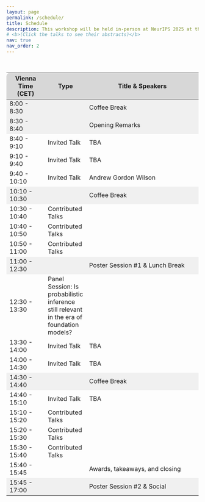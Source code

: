 ```yaml
---
layout: page
permalink: /schedule/
title: Schedule
description: This workshop will be held in-person at NeurIPS 2025 at the  San Diego Convention Center, USA, on Saturday Dec 6th. The session will cover a tutorial, invited talks, contributed talks, posters, and a panel discussion. The schedule in local time zone can be found below.
# <b>(Click the talks to see their abstracts)</b>
nav: true
nav_order: 2
---
```


<br>

<div>
<table class="table" id="standings" style="border-collapse:collapse">
<tr class="header" style="background-color:rgb(215, 215, 215); border-top: 1pt solid white; border-bottom: 1pt solid black;">
        <th style="border-top-left-radius: 10px; width: 20%">Vienna Time (CET)</th>
        <th style="width: 18%">Type</th>
        <th style="width: 62% border-top-right-radius: 10px;">Title & Speakers</th>
      </tr>
      <tr>
  <tr class="header" style="background-color:rgb(240, 240, 240);">
      <!-- <tr> -->
        <td>8:00 - 8:30</td>
        <td></td>
        <td>Coffee Break</td>
  </tr>
  <tr class="header" style="background-color:rgb(240, 240, 240);">
      <!-- <tr> -->
        <td>8:30 - 8:40</td>
        <td></td>
        <td>Opening Remarks</td>
  </tr>
  <!-- <tr class="header" style="cursor: pointer"> TODO -->
  <tr class="header">
    <td>8:40 - 9:10</td>
    <td>Invited Talk</td>
    <td>
    <!-- <b> Update Talk Title TODO </b><br> -->
    TBA <i>  </i></td>
  </tr>
  <!-- <tr> TODO
    <td></td>
    <td></td>
    <td>
      Update Talk Abstract</td>
  </tr> -->

  <tr class="header">
    <td>9:10 - 9:40</td>
    <td>Invited Talk</td>
    <td>
    <!-- <b> Title TODO </b><br> -->
    TBA <i>  </i></td>
  </tr>
  <!-- <tr>
    <td></td>
    <td></td>
    <td>
      TBD</td>
  </tr> -->

  <tr class="header">
    <td>9:40 - 10:10</td>
    <td>Invited Talk</td>
    <td>
    <!-- <b> Title TODO </b><br> -->
    Andrew Gordon Wilson <i>  </i></td>
  </tr>

  <tr class="header" style="background-color:rgb(240, 240, 240);">
      <!-- <tr> -->
        <td>10:10 - 10:30</td>
        <td></td>
        <td>Coffee Break</td>
  </tr>

  <tr class="header">
    <td>10:30 - 10:40</td>
    <td>Contributed Talks</td>
    <td>
      <!-- <b> Title TODO </b><br> -->
      <!-- <br>Author TBD<i>(TBD)</i>, ... -->
    </td>
  </tr>

  <tr class="header">
    <td>10:40 - 10:50</td>
    <td>Contributed Talks</td>
    <td>
      <!-- <b> Title TODO </b><br> -->
      <!-- <br>Author TBD<i>(TBD)</i>, ... -->
    </td>
  </tr>

  <tr class="header">
    <td>10:50 - 11:00</td>
    <td>Contributed Talks</td>
    <td>
      <!-- <b> Title TODO </b><br> -->
      <!-- <br>Author TBD<i>(TBD)</i>, ... -->
    </td>
  </tr>

  <tr class="header" style="background-color:rgb(240, 240, 240);">
      <!-- <tr> -->
        <td>11:00 - 12:30</td>
        <td></td>
        <td>Poster Session #1 &amp; Lunch Break</td>
  </tr>

  <tr class="header">
    <td>12:30 - 13:30</td>
    <td>Panel Session: Is probabilistic inference still relevant in the era of foundation models?</td>
    <td>
    </td>
  </tr>

  <tr class="header">
    <td>13:30 - 14:00</td>
    <td>Invited Talk</td>
    <td>
    <!-- <b> Title TODO </b><br> -->
    TBA <i>  </i></td>
  </tr>
  <!-- <tr>
    <td></td>
    <td></td>
    <td>
      TBD</td>
  </tr> -->
  <tr class="header">
    <td>14:00 - 14:30</td>
    <td>Invited Talk</td>
    <td>
    <!-- <b> Title TODO </b><br> -->
    TBA <i>  </i></td>
  </tr>
  <!-- <tr>
    <td></td>
    <td></td>
    <td>
      TBD</td>
  </tr> -->

  <tr class="header" style="background-color:rgb(240, 240, 240);">
      <!-- <tr> -->
        <td>14:30 - 14:40</td>
        <td></td>
        <td>Coffee Break</td>
  </tr>

  <tr class="header">
    <td>14:40 - 15:10</td>
    <td>Invited Talk</td>
    <td>
    <!-- <b> Title TODO </b><br> -->
    TBA <i>  </i></td>
  </tr>

  <tr class="header">
    <td>15:10 - 15:20</td>
    <td>Contributed Talks</td>
    <td>
      <!-- <b> Title TODO </b><br> -->
      <!-- <br>Author TBD<i>(TBD)</i>, ... -->
    </td>
  </tr>

  <tr class="header">
    <td>15:20 - 15:30</td>
    <td>Contributed Talks</td>
    <td>
      <!-- <b> Title TODO </b><br> -->
      <!-- <br>Author TBD<i>(TBD)</i>, ... -->
    </td>
  </tr>

  <tr class="header">
    <td>15:30 - 15:40</td>
    <td>Contributed Talks</td>
    <td>
      <!-- <b> Title TODO </b><br> -->
      <!-- <br>Author TBD<i>(TBD)</i>, ... -->
    </td>
  </tr>

  <tr class="header">
    <td>15:40 - 15:45</td>
    <td></td>
    <td>
    <!-- <b> Title TODO </b><br> -->
    Awards, takeaways, and closing <i>  </i></td>
  </tr>

  <tr class="header" style="background-color:rgb(240, 240, 240);">
      <!-- <tr> -->
        <td>15:45 - 17:00</td>
        <td></td>
        <td>Poster Session #2 &amp; Social </td>
  </tr>



<!-- </table> -->
<!-- </div> -->
